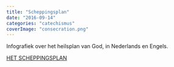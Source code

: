 ```yaml
---
title: "Scheppingsplan"
date: "2016-09-14"
categories: "catechismus"
coverImage: "consecration.png"
---
```


Infografiek over het heilsplan van God, in Nederlands en Engels.

<!--more-->

[HET SCHEPPINGSPLAN](/page/2014/05/2014-05-30-gods-scheppingsplan/)

